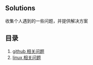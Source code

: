 Solutions
--------
收集个人遇到的一些问题，并提供解决方案

## 目录

1.  [github 相关问题](./github.md)
2.  [linux 相关问题](./linux.md)
